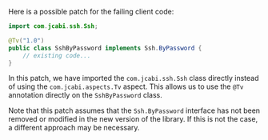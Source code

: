 Here is a possible patch for the failing client code:
```java
import com.jcabi.ssh.Ssh;

@Tv("1.0")
public class SshByPassword implements Ssh.ByPassword {
    // existing code...
}
```
In this patch, we have imported the `com.jcabi.ssh.Ssh` class directly instead of using the `com.jcabi.aspects.Tv` aspect. This allows us to use the `@Tv` annotation directly on the `SshByPassword` class.

Note that this patch assumes that the `Ssh.ByPassword` interface has not been removed or modified in the new version of the library. If this is not the case, a different approach may be necessary.